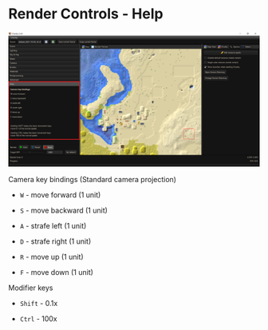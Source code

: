# Render Controls - Help

![Render controls Help](../../img/user_interface/render_controls/help.png)

Camera key bindings (Standard camera projection)

- `W` -	move forward (1 unit)

- `S` -	move backward (1 unit)

- `A` -	strafe left (1 unit)

- `D` -	strafe right (1 unit)

- `R` -	move up (1 unit)

- `F` -	move down (1 unit)

Modifier keys

- `Shift` - 0.1x

- `Ctrl` - 100x

